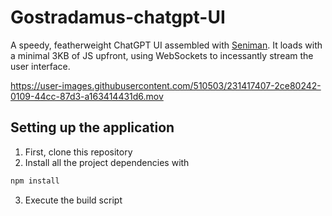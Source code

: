 # Gostradamus-chatgpt-UI
A speedy, featherweight ChatGPT UI assembled with [Seniman](https://github.com/senimanjs/seniman). It loads with a minimal 3KB of JS upfront, using WebSockets to incessantly stream the user interface.

https://user-images.githubusercontent.com/510503/231417407-2ce80242-0109-44cc-87d3-a163414431d6.mov

## Setting up the application
1. First, clone this repository
2. Install all the project dependencies with
```bash
npm install
```
3. Execute the build script
